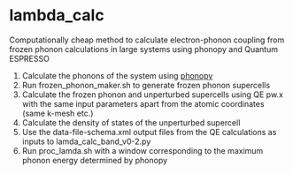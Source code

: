 # lambda_calc
Computationally cheap method to calculate electron-phonon coupling from frozen phonon calculations in large systems using phonopy and Quantum ESPRESSO

1. Calculate the phonons of the system using [phonopy](https://phonopy.github.io/phonopy/)
2. Run frozen_phonon_maker.sh to generate frozen phonon supercells
3. Calculate the frozen phonon and unperturbed supercells using QE pw.x with the same input parameters apart from the atomic coordinates (same k-mesh etc.)
4. Calculate the density of states of the unperturbed supercell
5. Use the data-file-schema.xml output files from the QE calculations as inputs to lamda_calc_band_v0-2.py
6. Run proc_lamda.sh with a window corresponding to the maximum phonon energy determined by phonopy
